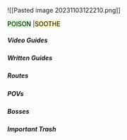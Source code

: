 
![[Pasted image 20231103122210.png]]

<mark style="background: #BBFABBA6;">POISON</mark> |<mark style="background: #FFF3A3A6;">SOOTHE</mark>


##### Video Guides


##### Written Guides

##### Routes


##### POVs


##### Bosses


##### Important Trash